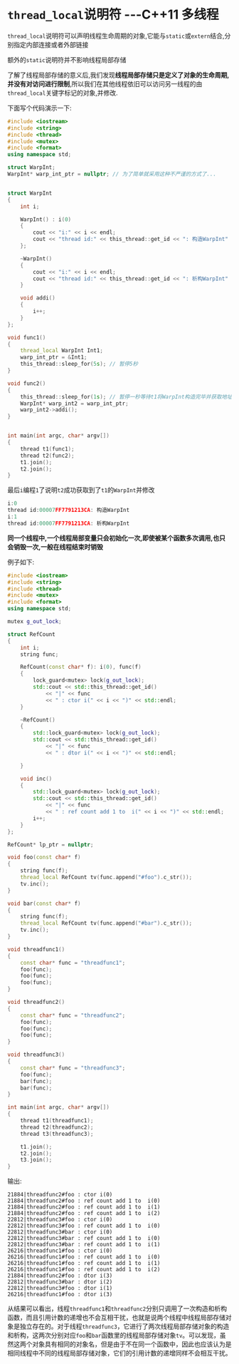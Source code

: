# `thread_local`说明符 ---C++11 多线程

`thread_local`说明符可以声明线程生命周期的对象,它能与`static`或`extern`结合,分别指定内部连接或者外部链接

额外的`static`说明符并不影响线程局部存储

了解了线程局部存储的意义后,我们发现**线程局部存储只是定义了对象的生命周期,并没有对访问进行限制**,所以我们在其他线程依旧可以访问另一线程的由`thread_local`关键字标记的对象,并修改.

下面写个代码演示一下:

```cpp
#include <iostream>
#include <string>
#include <thread>
#include <mutex>
#include <format>
using namespace std;

struct WarpInt;
WarpInt* warp_int_ptr = nullptr; // 为了简单就采用这种不严谨的方式了...


struct WarpInt
{
	int i;

	WarpInt() : i(0)
	{
		cout << "i:" << i << endl;
		cout << "thread id:" << this_thread::get_id << ": 构造WarpInt" << endl;
	};

	~WarpInt()
	{
		cout << "i:" << i << endl;
		cout << "thread id:" << this_thread::get_id << ": 析构WarpInt" << endl;
	}

	void addi()
	{
		i++;
	}
};

void func1()
{
	thread_local WarpInt Int1;
	warp_int_ptr = &Int1;
	this_thread::sleep_for(5s); // 暂停5秒
}

void func2()
{
	this_thread::sleep_for(1s); // 暂停一秒等待t1将WarpInt构造完毕并获取地址
	WarpInt* warp_int2 = warp_int_ptr;
	warp_int2->addi();
}


int main(int argc, char* argv[])
{
	thread t1(func1);
	thread t2(func2);
	t1.join();
	t2.join();
}
```

最后`i`编程`1`了说明`t2`成功获取到了`t1`的`WarpInt`并修改

```cpp
i:0
thread id:00007FF7791213CA: 构造WarpInt
i:1
thread id:00007FF7791213CA: 析构WarpInt
```



**同一个线程中,一个线程局部变量只会初始化一次,即使被某个函数多次调用,也只会销毁一次,一般在线程结束时销毁**

例子如下:

```cpp
#include <iostream>
#include <string>
#include <thread>
#include <mutex>
#include <format>
using namespace std;

mutex g_out_lock;

struct RefCount
{
	int i;
	string func;

	RefCount(const char* f): i(0), func(f)
	{
		lock_guard<mutex> lock(g_out_lock);
		std::cout << std::this_thread::get_id()
			<< "|" << func
			<< " : ctor i(" << i << ")" << std::endl;
	}

	~RefCount()
	{
		std::lock_guard<mutex> lock(g_out_lock);
		std::cout << std::this_thread::get_id()
			<< "|" << func
			<< " : dtor i(" << i << ")" << std::endl;

	}

	void inc()
	{
		std::lock_guard<mutex> lock(g_out_lock);
		std::cout << std::this_thread::get_id()
			<< "|" << func
			<< " : ref count add 1 to  i(" << i << ")" << std::endl;
		i++;
	}
};

RefCount* lp_ptr = nullptr;

void foo(const char* f)
{
	string func(f);
	thread_local RefCount tv(func.append("#foo").c_str());
	tv.inc();
}

void bar(const char* f)
{
	string func(f);
	thread_local RefCount tv(func.append("#bar").c_str());
	tv.inc();
}

void threadfunc1()
{
	const char* func = "threadfunc1";
	foo(func);
	foo(func);
	foo(func);
}

void threadfunc2()
{
	const char* func = "threadfunc2";
	foo(func);
	foo(func);
	foo(func);
}

void threadfunc3()
{
	const char* func = "threadfunc3";
	foo(func);
	bar(func);
	bar(func);
}

int main(int argc, char* argv[])
{
	thread t1(threadfunc1);
	thread t2(threadfunc2);
	thread t3(threadfunc3);

	t1.join(); 
	t2.join();
	t3.join();
}

```



输出:

```
21884|threadfunc2#foo : ctor i(0)
21884|threadfunc2#foo : ref count add 1 to  i(0)
21884|threadfunc2#foo : ref count add 1 to  i(1)
21884|threadfunc2#foo : ref count add 1 to  i(2)
22812|threadfunc3#foo : ctor i(0)
22812|threadfunc3#foo : ref count add 1 to  i(0)
22812|threadfunc3#bar : ctor i(0)
22812|threadfunc3#bar : ref count add 1 to  i(0)
22812|threadfunc3#bar : ref count add 1 to  i(1)
26216|threadfunc1#foo : ctor i(0)
26216|threadfunc1#foo : ref count add 1 to  i(0)
26216|threadfunc1#foo : ref count add 1 to  i(1)
26216|threadfunc1#foo : ref count add 1 to  i(2)
21884|threadfunc2#foo : dtor i(3)
22812|threadfunc3#bar : dtor i(2)
22812|threadfunc3#foo : dtor i(1)
26216|threadfunc1#foo : dtor i(3)
```

从结果可以看出，线程`threadfunc1`和`threadfunc2`分别只调用了一次构造和析构函数，而且引用计数的递增也不会互相干扰，也就是说两个线程中线程局部存储对象是独立存在的。对于线程`threadfunc3`，它进行了两次线程局部存储对象的构造和析构，这两次分别对应`foo`和`bar`函数里的线程局部存储对象`tv`。可以发现，虽然这两个对象具有相同的对象名，但是由于不在同一个函数中，因此也应该认为是相同线程中不同的线程局部存储对象，它们的引用计数的递增同样不会相互干扰。
